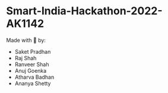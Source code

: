 # Smart-India-Hackathon-2022-AK1142

Made with :sparkling_heart: by:

- Saket Pradhan
- Raj Shah
- Ranveer Shah
- Anuj Goenka
- Atharva Badhan
- Ananya Shetty 
